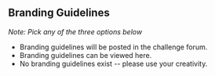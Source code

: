 ## Branding Guidelines
_Note: Pick any of the three options below_

- Branding guidelines will be posted in the challenge forum.
- Branding guidelines can be viewed here.
- No branding guidelines exist -- please use your creativity.